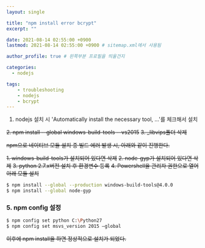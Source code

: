 ```yaml
---
layout: single

title: "npm install error bcrypt"
excerpt: ""

date: 2021-08-14 02:55:00 +0900
lastmod: 2021-08-14 02:55:00 +0900 # sitemap.xml에서 사용됨

author_profile: true # 왼쪽부분 프로필을 띄울건지

categories: 
  - nodejs

tags: 
    - troubleshooting
    - nodejs
    - bcrypt
---
```


1. nodejs 설치 시 'Automatically install the necessary tool, ...'를 체크해서 설치


~~2. npm install --global windows-build-tools --vs2015~~
~~3. _libvips폴더 삭제~~


~~npm으로 네이티브 모듈 설치 중 빌드 에러 발생 시, 아래와 같이 진행한다.~~

~~1. windows-build-tools가 설치되어 있다면 삭제~~
~~2. node-gyp가 설치되어 있다면 삭제~~
~~3. python 2.7.x버전 설치 후 환경변수 등록~~
~~4. Powershell을 관리자 권한으로 열어 아래 모듈 설치~~
```bash
$ npm install --global --production windows-build-tools@4.0.0
$ npm install --global node-gyp
```
### 5. npm config 설정
```bash
$ npm config set python C:\Python27
$ npm config set msvs_version 2015 –global
```

~~이후에 npm install을 하면 정상적으로 설치가 되었다.~~
